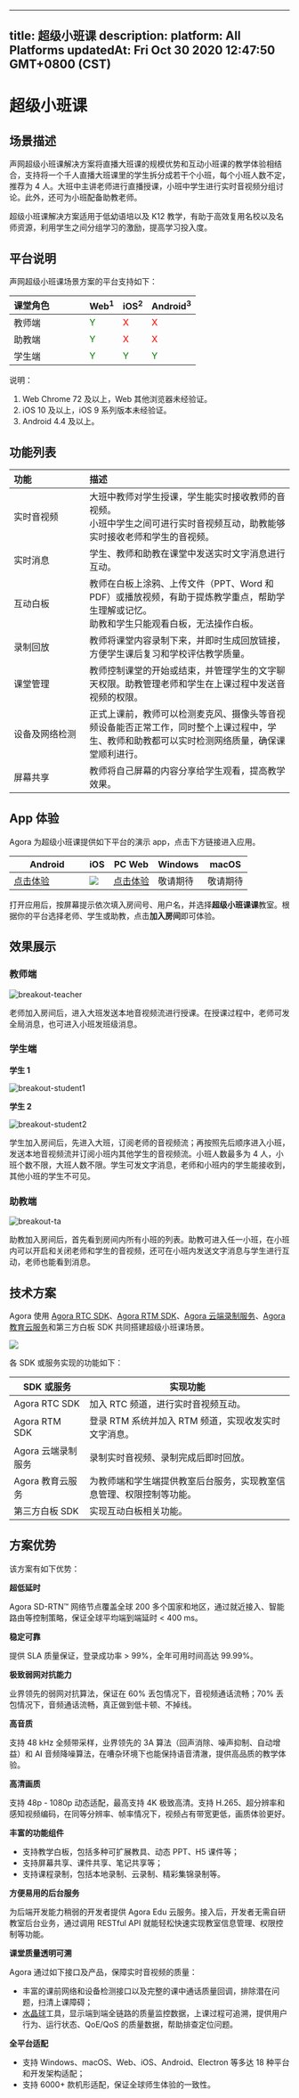 
---
title: 超级小班课
description: 
platform: All Platforms
updatedAt: Fri Oct 30 2020 12:47:50 GMT+0800 (CST)
---
# 超级小班课
## 场景描述

声网超级小班课解决方案将直播大班课的规模优势和互动小班课的教学体验相结合，支持将一个千人直播大班课里的学生拆分成若干个小班，每个小班人数不定，推荐为 4 人。大班中主讲老师进行直播授课，小班中学生进行实时音视频分组讨论。此外，还可为小班配备助教老师。

超级小班课解决方案适用于低幼语培以及 K12 教学，有助于高效复用名校以及名师资源，利用学生之间分组学习的激励，提高学习投入度。

## 平台说明

声网超级小班课场景方案的平台支持如下：

| 课堂角色 | Web<sup>1</sup> | iOS<sup>2</sup> | Android<sup>3</sup> |
| :------- | :--- | :--- | :------- |
| 教师端   | <font color="green">Y    | <font color="red">X    | <font color="red">X        |
| 助教端   | <font color="green">Y    | <font color="red">X    | <font color="red">X        |
| 学生端   | <font color="green">Y    | <font color="green">Y    | <font color="green">Y        |
	
说明：
1. Web Chrome 72 及以上，Web 其他浏览器未经验证。
2. iOS 10 及以上，iOS 9 系列版本未经验证。
3. Android 4.4 及以上。

## 功能列表

| 功能           | 描述                                                         |
| :------------- | :----------------------------------------------------------- |
| 实时音视频     | 大班中教师对学生授课，学生能实时接收教师的音视频。<br>小班中学生之间可进行实时音视频互动，助教能够实时接收老师和学生的音视频。 |
| 实时消息       | 学生、教师和助教在课堂中发送实时文字消息进行互动。           |
| 互动白板       | 教师在白板上涂鸦、上传文件（PPT、Word 和 PDF）或播放视频，有助于提炼教学重点，帮助学生理解或记忆。<br>助教和学生只能观看白板，无法操作白板。 |
| 录制回放       | 教师将课堂内容录制下来，并即时生成回放链接，方便学生课后复习和学校评估教学质量。 |
| 课堂管理       | 教师控制课堂的开始或结束，并管理学生的文字聊天权限。助教管理老师和学生在上课过程中发送音视频的权限。 |
| 设备及网络检测 | 正式上课前，教师可以检测麦克风、摄像头等音视频设备能否正常工作，同时整个上课过程中，学生、教师和助教都可以实时检测网络质量，确保课堂顺利进行。 |
| 屏幕共享       | 教师将自己屏幕的内容分享给学生观看，提高教学效果。           |

## App 体验

Agora 为超级小班课提供如下平台的演示 app，点击下方链接进入应用。

<style> table th:first-of-type {     width: 120px; } th:second-of-type {     width: 100px; }</style>
| Android | iOS | PC Web | Windows | macOS |
| ---------------- | ---------------- | ---------------- | ---------------- | ---------------- |
| [点击体验](https://download.agora.io/demo/release/app-AgoraCloudClass-release.apk)  | ![](https://web-cdn.agora.io/docs-files/1581407452682) |  [点击体验](https://solutions.agora.io/education/web_v2)      | 敬请期待 | 敬请期待 |

打开应用后，按屏幕提示依次填入房间号、用户名，并选择**超级小班课课**教室。根据你的平台选择老师、学生或助教，点击**加入房间**即可体验。

	
## 效果展示
### 教师端

![breakout-teacher](https://web-cdn.agora.io/docs-files/1603982256684)

老师加入房间后，进入大班发送本地音视频流进行授课。在授课过程中，老师可发全局消息，也可进入小班发班级消息。

### 学生端

**学生 1**

![breakout-student1](https://web-cdn.agora.io/docs-files/1603982391733)

**学生 2**

![breakout-student2](https://web-cdn.agora.io/docs-files/1603982403221)

学生加入房间后，先进入大班，订阅老师的音视频流；再按照先后顺序进入小班，发送本地音视频流并订阅小班内其他学生的音视频流。小班人数最多为 4 人，小班个数不限，大班人数不限。学生可发文字消息，老师和小班内的学生能接收到，其他小班的学生不可见。

### 助教端

![breakout-ta](https://web-cdn.agora.io/docs-files/1603982470124)

助教加入房间后，首先看到房间内所有小班的列表。助教可进入任一小班，在小班内可以开启和关闭老师和学生的音视频，还可在小班内发送文字消息与学生进行互动，老师也能看到消息。

## 技术方案

Agora 使用 [Agora RTC SDK](https://docs.agora.io/cn/Agora%20Platform/terms?platform=All%20Platforms#agora-rtc-sdk)、[Agora RTM SDK](https://docs.agora.io/cn/Agora%20Platform/terms?platform=All%20Platforms#agora-rtm-sdk)、[Agora 云端录制服务](https://docs.agora.io/cn/Agora%20Platform/terms?platform=All%20Platforms#cloud-recording)、[Agora 教育云服务](https://github.com/AgoraIO-Usecase/eEducation/wiki/Agora-Edu-%E4%BA%91%E6%9C%8D%E5%8A%A1)和第三方白板 SDK 共同搭建超级小班课场景。

![](https://web-cdn.agora.io/docs-files/1603982569611)

各 SDK 或服务实现的功能如下：

| SDK 或服务 | 实现功能 | 
| ---------------- | ---------------- | 
| Agora RTC SDK      | 加入 RTC 频道，进行实时音视频互动。      | 
| Agora RTM SDK      | 登录 RTM 系统并加入 RTM 频道，实现收发实时文字消息。      | 
| Agora 云端录制服务 | 录制实时音视频、录制完成后即时回放。 |
| Agora 教育云服务      | 为教师端和学生端提供教室后台服务，实现教室信息管理、权限控制等功能。      | 
| 第三方白板 SDK | 实现互动白板相关功能。|

## 方案优势

该方案有如下优势：

**超低延时**

Agora SD-RTN™ 网络节点覆盖全球 200 多个国家和地区，通过就近接入、智能路由等控制策略，保证全球平均端到端延时 < 400 ms。

**稳定可靠**

提供 SLA 质量保证，登录成功率 > 99%，全年可用时间高达 99.99%。

**极致弱网对抗能力**

业界领先的弱网对抗算法，保证在 60% 丢包情况下，音视频通话流畅；70% 丢包情况下，音频通话流畅，真正做到低卡顿、不掉线。


**高音质**

支持 48 kHz 全频带采样，业界领先的 3A 算法（回声消除、噪声抑制、自动增益）和 AI 音频降噪算法，在嘈杂环境下也能保持语音清澈，提供高品质的教学体验。

**高清画质**

支持 48p - 1080p 动态适配，最高支持 4K 极致高清。支持 H.265、超分辨率和感知视频编码，在同等分辨率、帧率情况下，视频占有带宽更低，画质体验更好。



**丰富的功能组件**

- 支持教学白板，包括多种可扩展教具、动态 PPT、H5 课件等；
- 支持屏幕共享、课件共享、笔记共享等；
- 支持课程录制，包括本地录制、云录制、精彩集锦录制等。

**方便易用的后台服务**

为后端开发能力稍弱的开发者提供 Agora Edu 云服务。接入后，开发者无需自研教室后台业务，通过调用 RESTful API 就能轻松快速实现教室信息管理、权限控制等功能。

**课堂质量透明可溯**

Agora 通过如下接口及产品，保障实时音视频的质量：

- 丰富的课前网络和设备检测接口以及完整的课中通话质量回调，排除潜在问题，扫清上课障碍；
- [水晶球](https://console.agora.io/analytics/call/search)工具，显示端到端全链路的质量监控数据，上课过程可追溯，提供用户行为、运行状态、QoE/QoS 的质量数据，帮助排查定位问题。

**全平台适配**

- 支持 Windows、macOS、Web、iOS、Android、Electron 等多达 18 种平台和开发架构适配；
- 支持 6000+ 款机形适配，保证全球师生体验的一致性。
